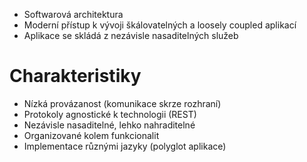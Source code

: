 - Softwarová architektura
- Moderní přístup k vývoji škálovatelných a loosely coupled aplikací
- Aplikace se skládá z nezávisle nasaditelných služeb
# Charakteristiky
- Nízká provázanost (komunikace skrze rozhraní)
- Protokoly agnostické k technologii (REST)
- Nezávisle nasaditelné, lehko nahraditelné
- Organizované kolem funkcionalit
- Implementace různými jazyky (polyglot aplikace)